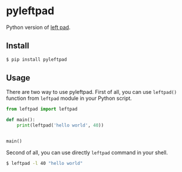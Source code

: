 pyleftpad
=========

Python version of [left pad][leftpad].

[leftpad]: https://www.npmjs.com/package/left-pad


## Install

```bash
$ pip install pyleftpad
```


## Usage

There are two way to use pyleftpad. First of all, you can use `leftpad()`
function from `leftpad` module in your Python script.

```python
from leftpad import leftpad

def main():
    print(leftpad('hello world', 40))


main()
```

Second of all, you can use directly `leftpad` command in your shell.

```bash
$ leftpad -l 40 "hello world"
```
